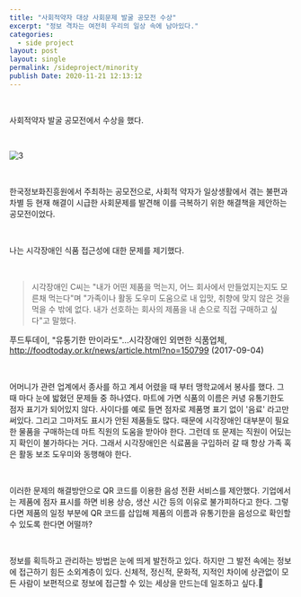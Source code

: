 ```yaml
---
title: "사회적약자 대상 사회문제 발굴 공모전 수상"
excerpt: "정보 격차는 여전히 우리의 일상 속에 남아있다."
categories:	
  - side project
layout: post
layout: single
permalink: /sideproject/minority
publish Date: 2020-11-21 12:13:12 
---
```


<br/>

사회적약자 발굴 공모전에서 수상을 했다.

<br/>

![3](https://user-images.githubusercontent.com/72485853/119226235-14bbff80-bb43-11eb-95c5-a7b8cc960ac6.JPG)

<br/>

한국정보화진흥원에서 주최하는 공모전으로, 사회적 약자가 일상생활에서 겪는 불편과 차별 등 현재 해결이 시급한 사회문제를 발견해 이를 극복하기 위한 해결책을 제안하는 공모전이었다.

<br/>

나는 시각장애인 식품 접근성에 대한 문제를 제기했다. 

<br/>

> 시각장애인 C씨는  "내가 어떤 제품을 먹는지, 어느 회사에서 만들었지는지도 모른채 먹는다"며 "가족이나 활동 도우미 도움으로 내 입맛, 취향에 맞지 않은 것을 먹을 수 밖에 없다. 내가 선호하는 회사의 제품을 내 손으로 직접 구매하고 싶다"고 말했다.

<span style="font-size:11pt">푸드투데이, "유통기한 만이라도"...시각장애인 외면한 식품업체, http://foodtoday.or.kr/news/article.html?no=150799 (2017-09-04)</span>

<br/>

어머니가 관련 업계에서 종사를 하고 계셔 어렸을 때 부터 맹학교에서 봉사를 했다. 그 때 마다 눈에 밟혔던 문제들 중 하나였다. 마트에 가면 식품의 이름은 커녕 유통기한도 점자 표기가 되어있지 않다. 사이다를 예로 들면 점자로 제품명 표기 없이 '음료' 라고만 써있다. 그리고 그마저도 표시가 안된 제품들도 많다. 때문에 시각장애인 대부분이 필요한 물품을 구매하는데 마트 직원의 도움을 받아야 한다. 그런데 또 문제는 직원이 어딨는지 확인이 불가하다는 거다. 그래서 시각장애인은 식료품을 구입하러 갈 때 항상 가족 혹은 활동 보조 도우미와 동행해야 한다. 

<br/>

이러한 문제의 해결방안으로 QR 코드를 이용한 음성 전환 서비스를 제안했다. 기업에서는 제품에 점자 표시를 하면 비용 상승, 생산 시간 등의 이유로 불가피하다고 한다. 그렇다면 제품의 일정 부분에 QR 코드를 삽입해 제품의 이름과 유통기한을 음성으로 확인할 수 있도록 한다면 어떨까?

<br/>

정보를 획득하고 관리하는 방법은 눈에 띄게 발전하고 있다. 하지만 그 발전 속에는 정보에 접근하기 힘든 소외계층이 있다. 신체적, 정신적, 문화적, 지적인 차이에 상관없이 모든 사람이 보편적으로 정보에 접근할 수 있는 세상을 만드는데 일조하고 싶다.&#127804;









